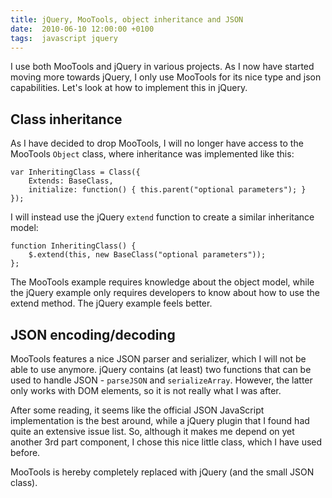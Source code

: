 ```yaml
---
title: jQuery, MooTools, object inheritance and JSON
date:  2010-06-10 12:00:00 +0100
tags:  javascript jquery
---
```


I use both MooTools and jQuery in various projects. As I now have started moving
more towards jQuery, I only use MooTools for its nice type and json capabilities.
Let's look at how to implement this in jQuery.


## Class inheritance

As I have decided to drop MooTools, I will no longer have access to the MooTools
`Object` class, where inheritance was implemented like this:

```
var InheritingClass = Class({
	Extends: BaseClass,
	initialize: function() { this.parent("optional parameters"); }
});
```

I will instead use the jQuery `extend` function to create a similar inheritance model:

```
function InheritingClass() {
	$.extend(this, new BaseClass("optional parameters"));
};
```

The MooTools example requires knowledge about the object model, while the jQuery
example only requires developers to know about how to use the extend method. The
jQuery example feels better.


## JSON encoding/decoding

MooTools features a nice JSON parser and serializer, which I will not be able to
use anymore. jQuery contains (at least) two functions that can be used to handle
JSON - `parseJSON` and `serializeArray`. However, the latter only works with DOM
elements, so it is not really what I was after.

After some reading, it seems like the official JSON JavaScript implementation is
the best around, while a jQuery plugin that I found had quite an extensive issue
list. So, although it makes me depend on yet another 3rd part component, I chose
this nice little class, which I have used before. 

MooTools is hereby completely replaced with jQuery (and the small JSON class).